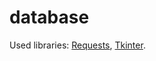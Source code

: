 # database


Used libraries: [Requests](https://docs.python-requests.org/en/v2.0.0/), [Tkinter](https://docs.python.org/3/library/tkinter.html).

